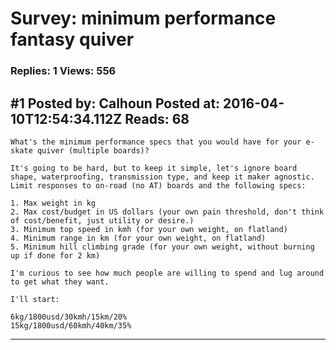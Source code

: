# Survey: minimum performance fantasy quiver

### Replies: 1 Views: 556

## \#1 Posted by: Calhoun Posted at: 2016-04-10T12:54:34.112Z Reads: 68

```
What's the minimum performance specs that you would have for your e-skate quiver (multiple boards)?  
 
It's going to be hard, but to keep it simple, let's ignore board shape, waterproofing, transmission type, and keep it maker agnostic.  Limit responses to on-road (no AT) boards and the following specs:

1. Max weight in kg
2. Max cost/budget in US dollars (your own pain threshold, don't think of cost/benefit, just utility or desire.) 
3. Minimum top speed in kmh (for your own weight, on flatland) 
4. Minimum range in km (for your own weight, on flatland) 
5. Minimum hill climbing grade (for your own weight, without burning up if done for 2 km)

I'm curious to see how much people are willing to spend and lug around to get what they want. 

I'll start:

6kg/1800usd/30kmh/15km/20%
15kg/1800usd/60kmh/40km/35%
```

---
